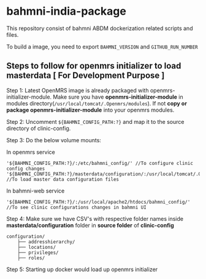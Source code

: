 # bahmni-india-package

This repository consist of bahmni ABDM dockerization related scripts and files.

To build a image, you need to export `BAHMNI_VERSION` and `GITHUB_RUN_NUMBER`

## Steps to follow for openmrs initializer to load masterdata  [ For Development Purpose ]

Step 1: Latest OpenMRS image is already packaged with openmrs-initializer-module. Make sure you have **openmrs-initializer-module** in modules directory(`/usr/local/tomcat/.Openmrs/modules`). If not **copy or package openmrs-initializer-module** into your openmrs modules.

Step 2: Uncomment `${BAHMNI_CONFIG_PATH:?}` and map it to the source directory of clinic-config.

Step 3: Do the below volume mounts:

In openmrs service

    '${BAHMNI_CONFIG_PATH:?}/:/etc/bahmni_config/' //To configure clinic config changes
    '${BAHMNI_CONFIG_PATH:?}/masterdata/configuration/:/usr/local/tomcat/.OpenMRS/configuration/' //To load master data configuration files

In bahmni-web service

    '${BAHMNI_CONFIG_PATH:?}/:/usr/local/apache2/htdocs/bahmni_config/' //To see clinic configurations changes in bahmni UI
    

Step 4: Make sure we have CSV's with respective folder names inside **masterdata/configuration** folder in **source folder** of **clinic-config**

    configuration/
        ├── addresshierarchy/
        ├── locations/
        ├── privileges/
        ├── roles/

Step 5: Starting up docker would load up openmrs initializer
